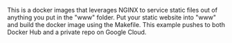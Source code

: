 This is a docker images that leverages NGINX to service static files out of anything you put in the "www" folder.  Put your static website into "www" and build the docker image using the Makefile. This example pushes to both Docker Hub and a private repo on Google Cloud.